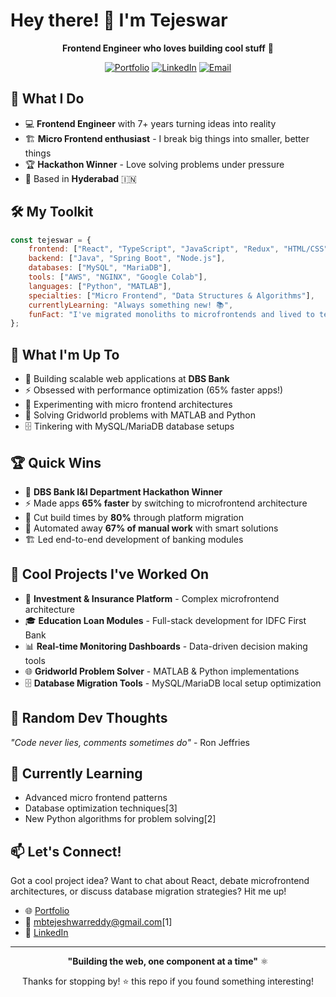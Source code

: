 # Hey there! 👋 I'm Tejeswar

<div align="center">
  
**Frontend Engineer who loves building cool stuff** 🚀

[![Portfolio](https://img.shields.io/badge/Portfolio-FF5722?style=for-the-badge&logo=todoist&logoColor=white)](https://tejeswar.dev/)
[![LinkedIn](https://img.shields.io/badge/LinkedIn-0077B5?style=for-the-badge&logo=linkedin&logoColor=white)](https://linkedin.com/in/yourprofile)
[![Email](https://img.shields.io/badge/Email-D14836?style=for-the-badge&logo=gmail&logoColor=white)](mailto:mbtejeshwarreddy@gmail.com)

</div>

## 🚀 What I Do

- 💻 **Frontend Engineer** with 7+ years turning ideas into reality
- 🏗️ **Micro Frontend enthusiast** - I break big things into smaller, better things
- 🏆 **Hackathon Winner** - Love solving problems under pressure
- 📍 Based in **Hyderabad** 🇮🇳

## 🛠️ My Toolkit

```javascript
const tejeswar = {
    frontend: ["React", "TypeScript", "JavaScript", "Redux", "HTML/CSS"],
    backend: ["Java", "Spring Boot", "Node.js"],
    databases: ["MySQL", "MariaDB"],
    tools: ["AWS", "NGINX", "Google Colab"],
    languages: ["Python", "MATLAB"],
    specialties: ["Micro Frontend", "Data Structures & Algorithms"],
    currentlyLearning: "Always something new! 📚",
    funFact: "I've migrated monoliths to microfrontends and lived to tell the tale 😄"
};
```



## 🎯 What I'm Up To

- 🔨 Building scalable web applications at **DBS Bank**
- ⚡ Obsessed with performance optimization (65% faster apps!)
- 🎪 Experimenting with micro frontend architectures
- 🧮 Solving Gridworld problems with MATLAB and Python
- 🗄️ Tinkering with MySQL/MariaDB database setups

## 🏆 Quick Wins

- 🥇 **DBS Bank I&I Department Hackathon Winner**
- ⚡ Made apps **65% faster** by switching to microfrontend architecture
- 🚀 Cut build times by **80%** through platform migration
- 🤖 Automated away **67% of manual work** with smart solutions
- 🏗️ Led end-to-end development of banking modules

## 🔧 Cool Projects I've Worked On

- 🏦 **Investment & Insurance Platform** - Complex microfrontend architecture
- 🎓 **Education Loan Modules** - Full-stack development for IDFC First Bank
- 📊 **Real-time Monitoring Dashboards** - Data-driven decision making tools
- 🌐 **Gridworld Problem Solver** - MATLAB & Python implementations
- 🗄️ **Database Migration Tools** - MySQL/MariaDB local setup optimization

## 💭 Random Dev Thoughts

*"Code never lies, comments sometimes do"* - Ron Jeffries

## 🌱 Currently Learning

- Advanced micro frontend patterns
- Database optimization techniques[3]
- New Python algorithms for problem solving[2]

## 📫 Let's Connect!

Got a cool project idea? Want to chat about React, debate microfrontend architectures, or discuss database migration strategies? Hit me up!

- 🌐 [Portfolio](https://mbtejeswar.netlify.app/)
- 📧 mbtejeshwarreddy@gmail.com[1]
- 💼 [LinkedIn](https://linkedin.com/in/yourprofile)

---

<div align="center">

**"Building the web, one component at a time"** ⚛️

Thanks for stopping by! ⭐ this repo if you found something interesting!

</div>
